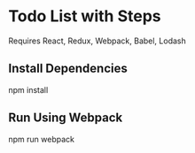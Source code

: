 # Todo List with Steps
Requires React, Redux, Webpack, Babel, Lodash

## Install Dependencies
npm install

## Run Using Webpack
npm run webpack
